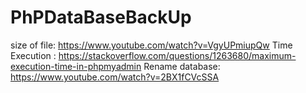 # PhPDataBaseBackUp
size of file:
https://www.youtube.com/watch?v=VgyUPmiupQw
Time Execution :
https://stackoverflow.com/questions/1263680/maximum-execution-time-in-phpmyadmin
Rename database:
https://www.youtube.com/watch?v=2BX1fCVcSSA

